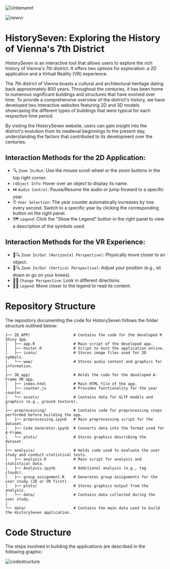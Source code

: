 ![Unbenannt](https://user-images.githubusercontent.com/75636666/235879079-2aed894e-6573-4670-9d05-187befa12e70.PNG)

![newvr](https://github.com/dario-x/history_seven/assets/75636666/4d46415f-c966-4f78-97e1-f0290e6d97e5)

# HistorySeven: Exploring the History of Vienna's 7th District 

HistorySeven is an interactive tool that allows users to explore the rich history of Vienna's 7th district. It offers two options for exploration: a 2D application and a Virtual Reality (VR) experience.

The 7th district of Vienna boasts a cultural and architectural heritage dating back approximately 800 years. Throughout the centuries, it has been home to numerous significant buildings and structures that have evolved over time. To provide a comprehensive overview of the district's history, we have developed two interactive websites featuring 2D and 3D models showcasing the different types of buildings that were typical for each respective time period.

By visiting the HistorySeven website, users can gain insight into the district's evolution from its medieval beginnings to the present day, understanding the factors that contributed to its development over the centuries.

## Interaction Methods for the 2D Application:
- 🔍 `Zoom In/Out`: Use the mouse scroll wheel or the zoom buttons in the top right corner.
- ℹ️ `Object Info`: Hover over an object to display its name.
- ⏯️ `Audio Control`: Pause/Resume the audio or jump forward to a specific year.
- ⏰ `Year Selection`: The year counter automatically increases by one every second. Switch to a specific year by clicking the corresponding button on the right panel.
- 🗺️ `Legend`: Click the "Show the Legend" button in the right panel to view a description of the symbols used.

## Interaction Methods for the VR Experience:
- 👣🔍 `Zoom In/Out (Horizontal Perspective)`: Physically move closer to an object.
- 👀🔍 `Zoom In/Out (Vertical Perspective)`: Adjust your position (e.g., sit down or go on your knees).
- 👀🔀 `Change Perspective`: Look in different directions.
- 📖👣 `Legend`: Move closer to the legend to read its content.


# Repository Structure

The repository documenting the code for HistorySeven follows the folder structure outlined below:

    ├── 2D_APP/                   # Contains the code for the developed R Shiny app.
    │   ├── app.R                 # Main script of the developed app.
    │   ├── hoster.R              # Script to host the application online.
    │   ├── icons/                # Stores image files used for 2D symbols.
    │   └── www/                  # Stores audio content and graphics for information.
    │
    ├── 3D_app/                   # Holds the code for the developed A-Frame VR app.
    │   ├── index.html            # Main HTML file of the app.
    │   ├── counter.js            # Provides functionality for the year counter.
    │   └── assets/               # Contains data for GLTF models and graphics (e.g., ground texture).
    │
    ├── preprocessing/            # Contains code for preprocessing steps performed before building the app.
    │   ├── preprocessing.ipynb   # Main preprocessing script for the dataset.
    │   ├── Code_Generator.ipynb  # Converts data into the format used for A-Frame.
    │   └── plots/                # Stores graphics describing the dataset.
    │
    ├── analysis/                 # Holds code used to evaluate the user study and conduct statistical tests.
    │   ├── analysis.R            # Main script for analysis and statistical data.
    │   ├── Analysis.ipynb        # Additional analysis (e.g., tag clouds).
    │   ├── group_assignment.R    # Generates group assignments for the user study (2D or VR first).
    │   ├── plots/                # Stores graphics output from the analysis.
    │   └── data/                 # Contains data collected during the user study.
    │
    └── data/                     # Contains the main data used to build the HistorySeven application.

# Code Structure

The steps involved in building the applications are described in the following graphic:

![codestructure](https://github.com/dario-x/history_seven/assets/75636666/06203631-dd42-405e-b86e-2554dacbb8e6)








